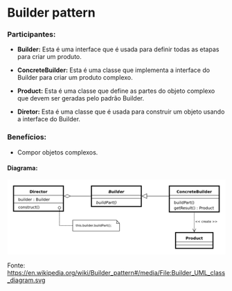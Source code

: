 # Builder pattern


### **Participantes:**
* **Builder:** Esta é uma interface que é usada para definir todas as etapas para criar um produto.

* **ConcreteBuilder:** Esta é uma classe que implementa a interface do Builder para criar um produto complexo.

* **Product:** Esta é uma classe que define as partes do objeto complexo que devem ser geradas pelo padrão Builder.

* **Diretor:** Esta é uma classe que é usada para construir um objeto usando a interface do Builder.

### Benefícios:
* Compor objetos complexos.

#### Diagrama:
 ![](assets/builderpattern.png)
 
 Fonte: https://en.wikipedia.org/wiki/Builder_pattern#/media/File:Builder_UML_class_diagram.svg


